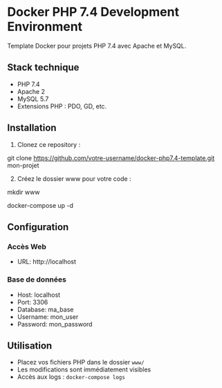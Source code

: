 # Docker PHP 7.4 Development Environment

Template Docker pour projets PHP 7.4 avec Apache et MySQL.

## Stack technique

- PHP 7.4
- Apache 2
- MySQL 5.7
- Extensions PHP : PDO, GD, etc.

## Installation

1. Clonez ce repository : 


git clone https://github.com/votre-username/docker-php7.4-template.git mon-projet

2. Créez le dossier www pour votre code :

mkdir www


docker-compose up -d


## Configuration

### Accès Web
- URL: http://localhost

### Base de données
- Host: localhost
- Port: 3306
- Database: ma_base
- Username: mon_user
- Password: mon_password

## Utilisation

- Placez vos fichiers PHP dans le dossier `www/`
- Les modifications sont immédiatement visibles
- Accès aux logs : `docker-compose logs`